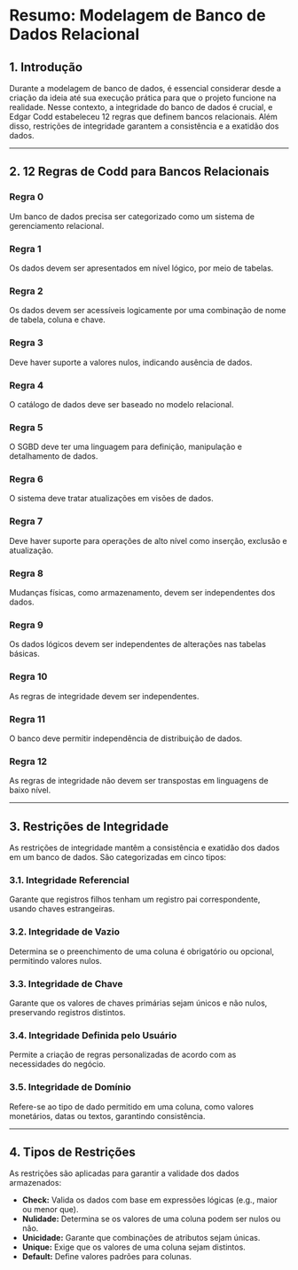 # Resumo: Modelagem de Banco de Dados Relacional

## 1. Introdução

Durante a modelagem de banco de dados, é essencial considerar desde a criação da ideia até sua execução prática para que o projeto funcione na realidade. Nesse contexto, a integridade do banco de dados é crucial, e Edgar Codd estabeleceu 12 regras que definem bancos relacionais. Além disso, restrições de integridade garantem a consistência e a exatidão dos dados.

---

## 2. 12 Regras de Codd para Bancos Relacionais

### Regra 0

Um banco de dados precisa ser categorizado como um sistema de gerenciamento relacional.

### Regra 1

Os dados devem ser apresentados em nível lógico, por meio de tabelas.

### Regra 2

Os dados devem ser acessíveis logicamente por uma combinação de nome de tabela, coluna e chave.

### Regra 3

Deve haver suporte a valores nulos, indicando ausência de dados.

### Regra 4

O catálogo de dados deve ser baseado no modelo relacional.

### Regra 5

O SGBD deve ter uma linguagem para definição, manipulação e detalhamento de dados.

### Regra 6

O sistema deve tratar atualizações em visões de dados.

### Regra 7

Deve haver suporte para operações de alto nível como inserção, exclusão e atualização.

### Regra 8

Mudanças físicas, como armazenamento, devem ser independentes dos dados.

### Regra 9

Os dados lógicos devem ser independentes de alterações nas tabelas básicas.

### Regra 10

As regras de integridade devem ser independentes.

### Regra 11

O banco deve permitir independência de distribuição de dados.

### Regra 12

As regras de integridade não devem ser transpostas em linguagens de baixo nível.

---

## 3. Restrições de Integridade

As restrições de integridade mantêm a consistência e exatidão dos dados em um banco de dados. São categorizadas em cinco tipos:

### 3.1. **Integridade Referencial**

Garante que registros filhos tenham um registro pai correspondente, usando chaves estrangeiras.

### 3.2. **Integridade de Vazio**

Determina se o preenchimento de uma coluna é obrigatório ou opcional, permitindo valores nulos.

### 3.3. **Integridade de Chave**

Garante que os valores de chaves primárias sejam únicos e não nulos, preservando registros distintos.

### 3.4. **Integridade Definida pelo Usuário**

Permite a criação de regras personalizadas de acordo com as necessidades do negócio.

### 3.5. **Integridade de Domínio**

Refere-se ao tipo de dado permitido em uma coluna, como valores monetários, datas ou textos, garantindo consistência.

---

## 4. Tipos de Restrições

As restrições são aplicadas para garantir a validade dos dados armazenados:

- **Check:** Valida os dados com base em expressões lógicas (e.g., maior ou menor que).
- **Nulidade:** Determina se os valores de uma coluna podem ser nulos ou não.
- **Unicidade:** Garante que combinações de atributos sejam únicas.
- **Unique:** Exige que os valores de uma coluna sejam distintos.
- **Default:** Define valores padrões para colunas.
